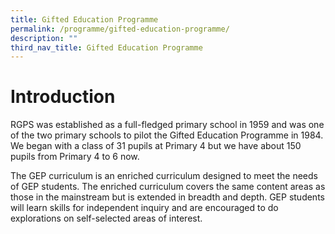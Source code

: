 ```yaml
---
title: Gifted Education Programme
permalink: /programme/gifted-education-programme/
description: ""
third_nav_title: Gifted Education Programme
---
```


# Introduction

RGPS was established as a full-fledged primary school in 1959 and was one of the two primary schools to pilot the Gifted Education Programme in 1984. We began with a class of 31 pupils at Primary 4 but we have about 150 pupils from Primary 4 to 6 now.

  

The GEP curriculum is an enriched curriculum designed to meet the needs of GEP students. The enriched curriculum covers the same content areas as those in the mainstream but is extended in breadth and depth. GEP students will learn skills for independent inquiry and are encouraged to do explorations on self-selected areas of interest.
